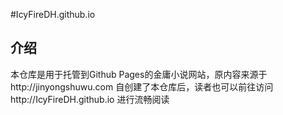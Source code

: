 #IcyFireDH.github.io
<h2>介绍</h2>
<p>本仓库是用于托管到Github Pages的金庸小说网站，原内容来源于http://jinyongshuwu.com 自创建了本仓库后，读者也可以前往访问http://IcyFireDH.github.io 进行流畅阅读</p>
<br>
